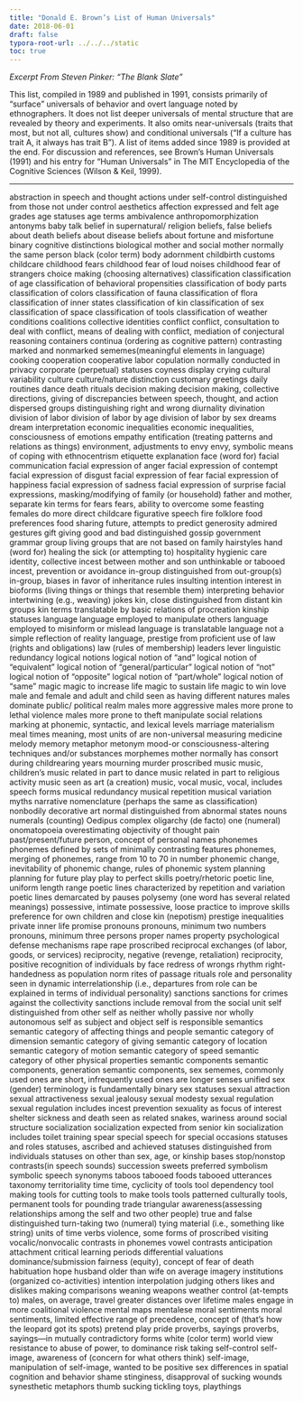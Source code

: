 ```yaml
---
title: "Donald E. Brown’s List of Human Universals"
date: 2018-06-01
draft: false
typora-root-url: ../../../static
toc: true
---
```


*Excerpt From Steven Pinker: “The Blank Slate”*

This list, compiled in 1989 and published in 1991, consists primarily of “surface” universals of behavior and overt language noted by ethnographers. It does not list deeper universals of mental structure that are revealed by theory and experiments. It also omits near-universals (traits that most, but not all, cultures show) and conditional universals (“If a culture has trait A, it always has trait B”). A list of items added since 1989 is provided at the end. For discussion and references, see Brown’s Human Universals (1991) and his entry for “Human Universals” in The MIT Encyclopedia of the Cognitive Sciences (Wilson & Keil, 1999).

------

abstraction in speech and thought
actions under self-control distinguished from those not under control aesthetics
affection expressed and felt
age grades
age statuses
age terms
ambivalence
anthropomorphization
antonyms
baby talk
belief in supernatural/ religion
beliefs, false
beliefs about death
beliefs about disease
beliefs about fortune and misfortune
binary cognitive distinctions
biological mother and social mother normally the same person
black (color term)
body adornment
childbirth customs
childcare
childhood fears
childhood fear of loud noises
childhood fear of strangers
choice making (choosing alternatives)
classification
classification of age
classification of behavioral propensities
classification of body parts
classification of colors
classification of fauna
classification of flora
classification of inner states
classification of kin
classification of sex
classification of space
classification of tools
classification of weather conditions
coalitions
collective identities
conflict
conflict, consultation to deal with
conflict, means of dealing with
conflict, mediation of
conjectural reasoning
containers continua (ordering as cognitive pattern)
contrasting marked and nonmarked sememes(meaningful elements in language)
cooking cooperation
cooperative labor
copulation normally
conducted in privacy
corporate (perpetual) statuses
coyness display
crying
cultural variability
culture
culture/nature distinction
customary greetings
daily routines
dance
death rituals
decision making
decision making, collective
directions, giving of
discrepancies between speech, thought, and action
dispersed groups
distinguishing right and wrong
diurnality
divination
division of labor
division of labor by age
division of labor by sex
dreams
dream interpretation
economic inequalities
economic inequalities, consciousness of
emotions
empathy entification (treating patterns and relations as things)
environment, adjustments to
envy
envy, symbolic means of coping with
ethnocentrism
etiquette
explanation
face (word for)
facial communication
facial expression of anger
facial expression of contempt
facial expression of disgust
facial expression of fear
facial expression of happiness
facial expression of sadness
facial expression of surprise
facial expressions, masking/modifying of
family (or household)
father and mother, separate kin terms for
fears
fears, ability to overcome some
feasting
females do more direct childcare
figurative speech
fire
folklore
food preferences
food sharing
future, attempts to predict
generosity admired
gestures
gift giving
good and bad distinguished
gossip
government
grammar
group living
groups that are not based on family
hairstyles
hand (word for)
healing the sick (or attempting to)
hospitality
hygienic care
identity, collective
incest between mother and son unthinkable or tabooed
incest, prevention or avoidance
in-group distinguished from out-group(s)
in-group, biases in favor of
inheritance rules
insulting
intention
interest in bioforms (living things or things that resemble them)
interpreting behavior
intertwining (e.g., weaving)
jokes
kin, close distinguished from distant
kin groups
kin terms translatable by basic relations of procreation
kinship statuses
language
language employed to manipulate others
language employed to misinform or mislead
language is translatable
language not a simple reflection of reality
language, prestige from proficient use of
law (rights and obligations)
law (rules of membership)
leaders
lever
linguistic redundancy
logical notions
logical notion of “and”
logical notion of “equivalent”
logical notion of “general/particular”
logical notion of “not”
logical notion of “opposite”
logical notion of “part/whole”
logical notion of “same”
magic
magic to increase life
magic to sustain life
magic to win love
male and female and adult and child seen as having different natures
males dominate public/ political realm
males more aggressive
males more prone to lethal violence
males more prone to theft
manipulate social relations
marking at phonemic, syntactic, and lexical levels
marriage
materialism
meal times
meaning, most units of are non-universal
measuring
medicine
melody
memory
metaphor
metonym
mood-or consciousness-altering techniques and/or substances
morphemes
mother normally has consort during childrearing years
mourning
murder proscribed
music
music, children’s
music related in part to dance
music related in part to religious activity
music seen as art (a creation)
music, vocal
music, vocal, includes speech forms
musical redundancy
musical repetition
musical variation
myths
narrative
nomenclature (perhaps the same as classification)
nonbodily decorative art
normal distinguished from abnormal states
nouns
numerals (counting)
Oedipus complex
oligarchy (de facto)
one (numeral)
onomatopoeia
overestimating objectivity of thought
pain
past/present/future
person, concept of
personal names
phonemes
phonemes defined by sets of minimally contrasting features
phonemes, merging of
phonemes, range from 10 to 70 in number
phonemic change, inevitability of
phonemic change, rules of
phonemic system
planning
planning for future
play
play to perfect skills
poetry/rhetoric poetic line, uniform length range
poetic lines characterized by repetition and variation
poetic lines demarcated by pauses
polysemy (one word has several related meanings)
possessive, intimate
possessive, loose
practice to improve skills
preference for own children and close kin (nepotism)
prestige inequalities
private inner life
promise
pronouns
pronouns, minimum two numbers
pronouns, minimum three persons
proper names
property
psychological defense mechanisms
rape
rape proscribed
reciprocal exchanges (of labor, goods, or services)
reciprocity, negative (revenge, retaliation)
reciprocity, positive
recognition of individuals by face
redress of wrongs
rhythm
right-handedness as population norm
rites of passage
rituals
role and personality seen in dynamic interrelationship (i.e., departures from role can be explained in terms of individual personality)
sanctions
sanctions for crimes against the collectivity
sanctions include removal from the social unit
self distinguished from other
self as neither wholly passive nor wholly autonomous
self as subject and object
self is responsible
semantics
semantic category of affecting things and people
semantic category of dimension
semantic category of giving
semantic category of location
semantic category of motion
semantic category of speed
semantic category of other physical properties
semantic components
semantic components, generation
semantic components, sex
sememes, commonly used ones are short, infrequently used ones are longer
senses unified
sex (gender) terminology is fundamentally binary
sex statuses
sexual attraction
sexual attractiveness
sexual jealousy
sexual modesty
sexual regulation
sexual regulation includes incest prevention
sexuality as focus of interest
shelter
sickness and death seen as related
snakes, wariness around
social structure
socialization
socialization expected from senior kin
socialization includes toilet training
spear
special speech for special occasions
statuses and roles
statuses, ascribed and achieved
statuses distinguished from individuals
statuses on other than sex, age, or kinship bases
stop/nonstop contrasts(in speech sounds)
succession
sweets preferred
symbolism
symbolic speech
synonyms
taboos
tabooed foods
tabooed utterances
taxonomy
territoriality
time
time, cyclicity of
tools
tool dependency
tool making
tools for cutting
tools to make tools
tools patterned culturally tools, permanent
tools for pounding trade
triangular awareness(assessing relationships among the self and two other people)
true and false distinguished
turn-taking
two (numeral)
tying material (i.e., something like string)
units of time
verbs
violence, some forms of proscribed
visiting
vocalic/nonvocalic contrasts in phonemes
vowel contrasts
anticipation
attachment
critical learning periods
differential valuations
dominance/submission
fairness (equity), concept of
fear of death
habituation
hope
husband older than wife on average
imagery
institutions (organized co-activities)
intention
interpolation
judging others
likes and dislikes
making comparisons
weaning
weapons
weather control (at-tempts to)
males, on average, travel greater distances over lifetime
males engage in more coalitional violence
mental maps
mentalese
moral sentiments
moral sentiments, limited effective range of
precedence, concept of (that’s how the leopard got its spots)
pretend play
pride
proverbs, sayings
proverbs, sayings—in mutually contradictory forms
white (color term)
world view
resistance to abuse of power, to dominance
risk taking
self-control
self-image, awareness of (concern for what others think)
self-image, manipulation of
self-image, wanted to be positive
sex differences in spatial cognition and behavior
shame
stinginess, disapproval of
sucking wounds
synesthetic metaphors
thumb sucking
tickling
toys, playthings